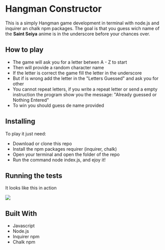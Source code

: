 # Hangman Constructor

This is a simply Hangman game development in terminal with node.js and inquirer an chalk npm packages. The goal is that you guess wich name of the **Saint Seiya** anime is in the underscore before your chances over.

## How to play

* The game will ask you for a letter betwen A - Z to start
* Then will provide a random character name
* If the letter is correct the game fill the letter in the underscore
* But if is wrong add the letter in the "Letters Guessed" and ask you for other
* You cannot repeat letters, if you write a repeat letter or send a empty instruction the program show you the message: "Already guessed or Nothing Entered"
* To win you should guess de name provided

## Installing
To play it just need:
* Download or clone this repo 
* Install the npm packages requirer (inquirer, chalk)
* Open your terminal and open the folder of the repo
* Run the command node index.js, and ejoy it!

## Running the tests
It looks like this in action

![](Hangman.png)

## Built With
* Javascript
* Node.js
* Inquirer npm
* Chalk npm

